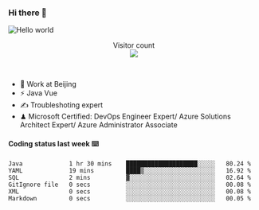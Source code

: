 ### Hi there 👋

<img src="https://raw.githubusercontent.com/sagar-viradiya/sagar-viradiya/master/resources/banner.png" alt="Hello world">
<p align="center"> 
  Visitor count<br/>
  <img src="https://profile-counter.glitch.me/youszoe/count.svg" />
</p>
<br/>

- 🍻 Work at Beijing 
- ⚡ Java Vue
- ✍️ Troubleshoting expert
- ♟  Microsoft Certified: DevOps Engineer Expert/ Azure Solutions Architect Expert/ Azure Administrator Associate

#### Coding status last week ⌨️

<!--START_SECTION:waka-->

```text
Java             1 hr 30 mins    ████████████████████░░░░░   80.24 %
YAML             19 mins         ████▒░░░░░░░░░░░░░░░░░░░░   16.92 %
SQL              2 mins          ▓░░░░░░░░░░░░░░░░░░░░░░░░   02.64 %
GitIgnore file   0 secs          ░░░░░░░░░░░░░░░░░░░░░░░░░   00.08 %
XML              0 secs          ░░░░░░░░░░░░░░░░░░░░░░░░░   00.08 %
Markdown         0 secs          ░░░░░░░░░░░░░░░░░░░░░░░░░   00.05 %
```

<!--END_SECTION:waka-->

<br/>
<center><img src="http://ghchart.rshah.org/409ba5/yousazoe" alt="" /></center>


